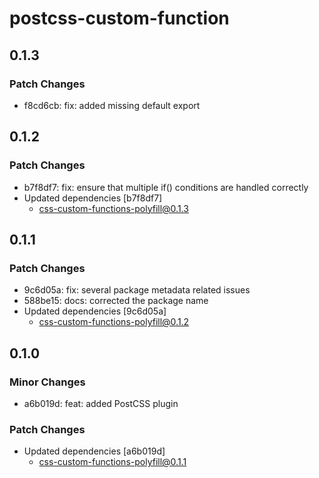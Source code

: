 # postcss-custom-function

## 0.1.3

### Patch Changes

- f8cd6cb: fix: added missing default export

## 0.1.2

### Patch Changes

- b7f8df7: fix: ensure that multiple if() conditions are handled correctly
- Updated dependencies [b7f8df7]
    - css-custom-functions-polyfill@0.1.3

## 0.1.1

### Patch Changes

- 9c6d05a: fix: several package metadata related issues
- 588be15: docs: corrected the package name
- Updated dependencies [9c6d05a]
    - css-custom-functions-polyfill@0.1.2

## 0.1.0

### Minor Changes

- a6b019d: feat: added PostCSS plugin

### Patch Changes

- Updated dependencies [a6b019d]
    - css-custom-functions-polyfill@0.1.1

